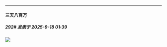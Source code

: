 ﻿
*****

####  三天八百万  
##### 292#       发表于 2025-9-18 01:39

<img src="https://p.sda1.dev/27/58889efb105c2b265f8541c092de9ad7/image.jpg" referrerpolicy="no-referrer">

